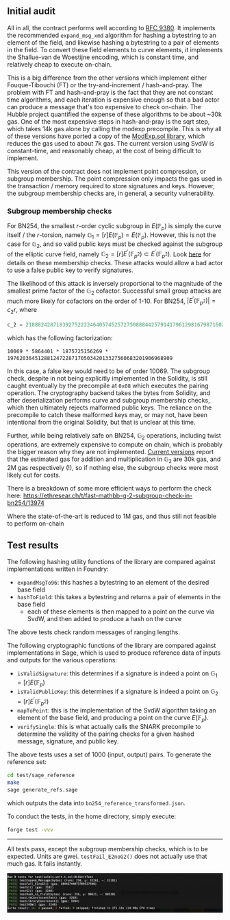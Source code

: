 ## Initial audit

All in all, the contract performs well according to [RFC 9380](https://datatracker.ietf.org/doc/html/rfc9380). It
implements the recommended `expand_msg_xmd` algorithm for hashing a bytestring to an element of the field, and likewise
hashing a bytestring to a pair of elements in the field. To convert these field elements to curve elements, it
implements the Shallue-van de Woestijne encoding, which is constant time, and relatively cheap to execute on-chain.

This is a big difference from the other versions which implement either Fouque-Tibouchi (FT) or the try-and-increment /
hash-and-pray. The problem with FT and hash-and-pray is the fact that they are not constant time algorithms, and each
iteration is expensive enough so that a bad actor can produce a message that's too expensive to check on-chain. The
Hubble project quantified the expense of these algorithms to be about ~30k gas. One of the most expensive steps in
hash-and-pray is the sqrt step, which takes 14k gas alone by calling the modexp precompile. This is why all of these
versions have ported a copy of
the [ModExp.sol library](https://github.com/ChihChengLiang/modexp/blob/master/contracts/ModExp.sol), which reduces the
gas used to about 7k gas. The current version using SvdW is constant-time, and reasonably cheap, at the cost of being
difficult to implement.

This version of the contract does not implement point compression, or subgroup membership. The point compression only
impacts the gas used in the transaction / memory required to store signatures and keys. However, the subgroup membership
checks are, in general, a security vulnerability.

### Subgroup membership checks

For BN254, the smallest $r$-order cyclic subgroup in $E(\mathbb{F}_p)$ is simply the curve itself / the $r$-torsion,
namely $\mathbb{G}_1=[r]E(\mathbb{F}_p)=E(\mathbb{F}_p)$. However, this is not the case for $\mathbb{G} _2$, and so
valid public keys must be checked against the subgroup of the elliptic curve field, namely $\mathbb{G} _2=[r]E^\prime(
\mathbb{F} _{p^2})\subset E^\prime(\mathbb{F} _{p^2})$.
Look [here](https://github.com/warlock-labs/alt-bn128-bls/blob/main/notebooks/field_extensions.ipynb) for details on
these membership checks.
These attacks would allow a bad actor to use a false public key to verify signatures.

The likelihood of this attack is inversely proportional to the magnitude of the smallest prime factor of the
$\mathbb{G} _2$ cofactor. Successful small group attacks are much more likely for cofactors on the order of 1-10. For
BN254, $|E^\prime(\mathbb{F} _{p^2})| = c _2r$, where

```python
c_2 = 21888242871839275222246405745257275088844257914179612981679871602714643921549
```

which has the following factorization:

```
10069 * 5864401 * 1875725156269 * 197620364512881247228717050342013327560683201906968909
```

In this case, a false key would need to be of order 10069. The subgroup check, despite in not being explicitly
implemented in the Solidity, is still caught eventually by the precompile at `0x08` which executes the pairing
operation. The cryptography backend takes the bytes from Solidity, and after deserialization performs curve and subgroup
membership checks, which then ultimately rejects malformed public keys. The reliance on the precompile to catch these
malformed keys may, or may not, have been intentional from the original Solidity, but that is unclear at this time.

Further, while being relatively safe on BN254, $\mathbb{G} _2$ operations, including twist operations, are extremely
expensive to compute on chain, which is probably the bigger reason why they are not
implemented. [Current versions](https://github.com/musalbas/solidity-BN256G2) report that the estimated gas for addition
and multiplication in $\mathbb{G} _2$ are 30k gas, and 2M gas respectively (!), so if nothing else, the subgroup checks
were most likely cut for costs.

There is a breakdown of some more efficient ways to perform the check here:
https://ethresear.ch/t/fast-mathbb-g-2-subgroup-check-in-bn254/13974

Where the state-of-the-art is reduced to 1M gas, and thus still not feasible to perform on-chain

## Test results

The following hashing utility functions of the library are compared against implementations written in Foundry:

- `expandMsgTo96`: this hashes a bytestring to an element of the desired base field
- `hashToField`: this takes a bytestring and returns a pair of elements in the base field
    - each of these elements is then mapped to a point on the curve via SvdW, and then added to produce a hash on the
      curve

The above tests check random messages of ranging lengths.

The following cryptographic functions of the library are compared against implementations in Sage, which is used to
produce reference data of inputs and outputs for the various operations:

- `isValidSignature`: this determines if a signature is indeed a point on $\mathbb{G} _1=[r]E(\mathbb{F} _p)$
- `isValidPublicKey`: this determines if a signature is indeed a point on $\mathbb{G} _2=[r]E^\prime(\mathbb{F} _{p^2})$
- `mapToPoint`: this is the implementation of the SvdW algorithm taking an element of the base field, and producing a
  point on the curve $E(\mathbb{F}_p)$.
- `verifySingle`: this is what actually calls the SNARK precompile to determine the validity of the pairing checks for a
  given hashed message, signature, and public key.

The above tests uses a set of 1000 (input, output) pairs. To generate the reference set:

```bash
cd test/sage_reference
make
sage generate_refs.sage
```

which outputs the data into `bn254_reference_transformed.json`.

To conduct the tests, in the home directory, simply execute:

```bash
forge test -vvv
```

---
All tests pass, except the subgroup membership checks, which is to be expected. Units are gwei. `testFail_E2noG2()` does
not actually use that much gas. It fails instantly.

![test results](/test/test_results.png)